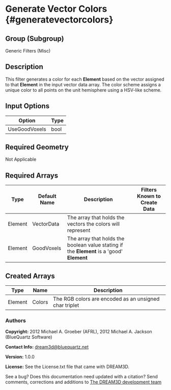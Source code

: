 Generate Vector Colors {#generatevectorcolors}
========

## Group (Subgroup) ##
Generic Filters (Misc)

## Description ##
This filter generates a color for each **Element** based on the vector assigned to that **Element** in the input vector data array.  The color scheme assigns a unique color to all points on the unit hemisphere using a HSV-like scheme. 

## Input Options ##
| Option | Type |
|-------|-------|
| UseGoodVoxels | bool |

## Required Geometry ##
Not Applicable

## Required Arrays ##

| Type | Default Name | Description  | Filters Known to Create Data |
|------|--------------|------------|-----|
| Element | VectorData | The array that holds the vectors the colors will represent  |
| Element | GoodVoxels | The array that holds the boolean value stating if the **Element** is a 'good' **Element**  |


## Created Arrays ##
| Type | Name | Description |
|------|------|-------------|
| Element | Colors | The RGB colors are encoded as an unsigned char triplet  |


### Authors ###


**Copyright:** 2012 Michael A. Groeber (AFRL), 2012 Michael A. Jackson (BlueQuartz Software)

**Contact Info:** dream3d@bluequartz.net

**Version:** 1.0.0

**License:** See the License.txt file that came with DREAM3D.

See a bug? Does this documentation need updated with a citation? Send comments, corrections and additions to [The DREAM3D development team](mailto:dream3d@bluequartz.net?subject=Documentation%20Correction)

